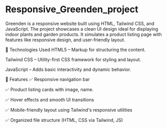 # Responsive_Greenden_project
Greenden is a responsive website built using HTML, Tailwind CSS, and JavaScript. The project showcases a clean UI design ideal for displaying indoor plants and garden products. It simulates a product listing page with features like responsive design, and user-friendly layout.

🔧 Technologies Used
HTML5 – Markup for structuring the content.

Tailwind CSS – Utility-first CSS framework for styling and layout.

JavaScript – Adds basic interactivity and dynamic behavior.

📌 Features
✅ Responsive navigation bar

✅ Product listing cards with image, name.

✅ Hover effects and smooth UI transitions

✅ Mobile-friendly layout using Tailwind's responsive utilities

✅ Organized file structure (HTML, CSS via Tailwind, JS)
